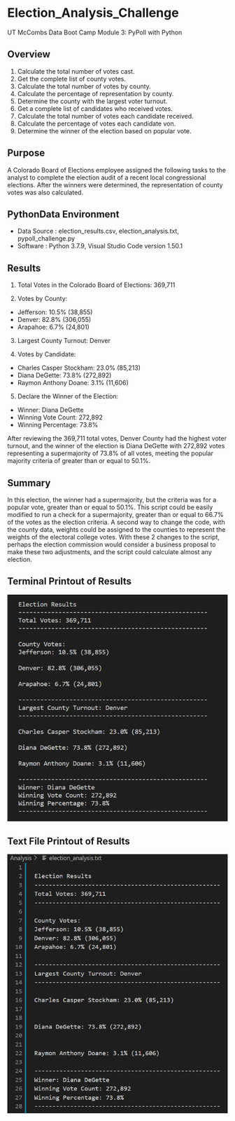# Election_Analysis_Challenge
UT McCombs Data Boot Camp Module 3: PyPoll with Python

## Overview
1. Calculate the total number of votes cast.
2. Get the complete list of county votes.
3. Calculate the total number of votes by county. 
4. Calculate the percentage of representation by county. 
5. Determine the county with the largest voter turnout. 
6. Get a complete list of candidates who received votes.
7. Calculate the total number of votes each candidate received.
8. Calculate the percentage of votes each candidate von.
9. Determine the winner of the election based on popular vote.

## Purpose
A Colorado Board of Elections employee assigned the following tasks to the analyst to complete the election audit of a recent local congressional elections.  After the winners were determined, the representation of county votes was also calculated. 

## PythonData Environment 
- Data Source : election_results.csv, election_analysis.txt, pypoll_challenge.py
- Software : Python 3.7.9, Visual Studio Code version 1.50.1

## Results
1. Total Votes in the Colorado Board of Elections: 369,711

2. Votes by County:
 - Jefferson: 10.5% (38,855)
 - Denver: 82.8% (306,055)
 - Arapahoe: 6.7% (24,801)

3. Largest County Turnout: Denver

4. Votes by Candidate:
 - Charles Casper Stockham: 23.0% (85,213)
 - Diana DeGette: 73.8% (272,892)
 - Raymon Anthony Doane: 3.1% (11,606)

5. Declare the Winner of the Election: 
 - Winner: Diana DeGette
 - Winning Vote Count: 272,892
 - Winning Percentage: 73.8%
 
After reviewing the 369,711 total votes, Denver County had the highest voter turnout, and the winner of the election is Diana DeGette with 272,892 votes representing a supermajority of 73.8% of all votes, meeting the popular majority criteria of greater than or equal to 50.1%. 
 
## Summary
In this election, the winner had a supermajority, but the criteria was for a popular vote, greater than or equal to 50.1%.  This script could be easily modified to run a check for a supermajority, greater than or equal to 66.7% of the votes as the election criteria.  A second way to change the code, with the county data, weights could be assigned to the counties to represent the weights of the electoral college votes.  With these 2 changes to the script, perhaps the election commission would consider a business proposal to make these two adjustments, and the script could calculate almost any election.  

## Terminal Printout of Results
![Pic 1](https://github.com/Baylex/Election_Analysis_Challenge/blob/main/Terminal_Deliverable1.PNG)

## Text File Printout of Results
![Pic 2](https://github.com/Baylex/Election_Analysis_Challenge/blob/main/Text_Devliverable2.PNG)
